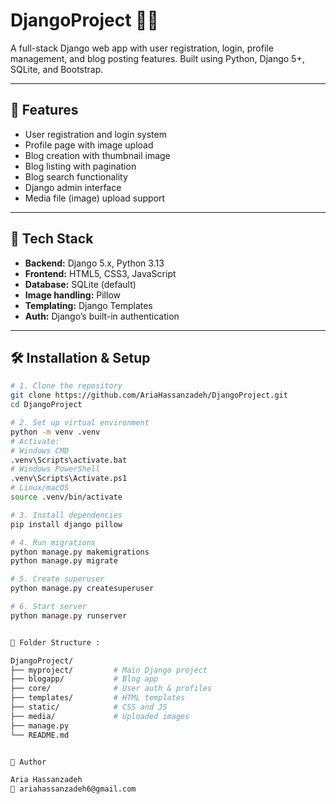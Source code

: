 # DjangoProject 🐍📰

A full-stack Django web app with user registration, login, profile management, and blog posting features. Built using Python, Django 5+, SQLite, and Bootstrap.

---

## 🔧 Features

- User registration and login system
- Profile page with image upload
- Blog creation with thumbnail image
- Blog listing with pagination
- Blog search functionality
- Django admin interface
- Media file (image) upload support

---

## 🚀 Tech Stack

- **Backend:** Django 5.x, Python 3.13
- **Frontend:** HTML5, CSS3, JavaScript
- **Database:** SQLite (default)
- **Image handling:** Pillow
- **Templating:** Django Templates
- **Auth:** Django’s built-in authentication

---

## 🛠 Installation & Setup

```bash
# 1. Clone the repository
git clone https://github.com/AriaHassanzadeh/DjangoProject.git
cd DjangoProject

# 2. Set up virtual environment
python -m venv .venv
# Activate:
# Windows CMD
.venv\Scripts\activate.bat
# Windows PowerShell
.venv\Scripts\Activate.ps1
# Linux/macOS
source .venv/bin/activate

# 3. Install dependencies
pip install django pillow

# 4. Run migrations
python manage.py makemigrations
python manage.py migrate

# 5. Create superuser
python manage.py createsuperuser

# 6. Start server
python manage.py runserver


📁 Folder Structure :

DjangoProject/
├── myproject/         # Main Django project
├── blogapp/           # Blog app
├── core/              # User auth & profiles
├── templates/         # HTML templates
├── static/            # CSS and JS
├── media/             # Uploaded images
├── manage.py
└── README.md


👤 Author

Aria Hassanzadeh
📧 ariahassanzadeh6@gmail.com